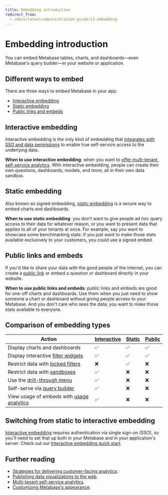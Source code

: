 ```yaml
---
title: Embedding introduction
redirect_from:
  - /docs/latest/administration-guide/13-embedding
---
```


# Embedding introduction

You can embed Metabase tables, charts, and dashboards—even Metabase's query builder—in your website or application.

## Different ways to embed

There are three ways to embed Metabase in your app:

- [Interactive embedding](#interactive-embedding)
- [Static embedding](#static-embedding)
- [Public links and embeds](#public-links-and-embeds)

## Interactive embedding

Interactive embedding is the only kind of embedding that [integrates with SSO and data permissions](./interactive-embedding.md) to enable true self-service access to the underlying data.

**When to use interactive embedding**: when you want to [offer multi-tenant, self-service analytics](https://www.metabase.com/blog/why-full-app-embedding). With interactive embedding, people can create their own questions, dashboards, models, and more, all in their own data sandbox.

## Static embedding

Also known as signed embedding, [static embedding](./static-embedding.md) is a secure way to embed charts and dashboards.

**When to use static embedding**: you don’t want to give people ad hoc query access to their data for whatever reason, or you want to present data that applies to all of your tenants at once. For example, say you want to showcase some benchmarking stats: if you just want to make those stats available exclusively to your customers, you could use a signed embed.

## Public links and embeds

If you'd like to share your data with the good people of the internet, you can create a [public link](../questions/sharing/public-links.md) or embed a question or dashboard directly in your website.

**When to use public links and embeds**: public links and embeds are good for one-off charts and dashboards. Use them when you just need to show someone a chart or dashboard without giving people access to your Metabase. And you don't care who sees the data; you want to make those stats available to everyone.

## Comparison of embedding types

| Action                                                                                                   | [Interactive](./interactive-embedding.md) | [Static](./static-embedding.md) | [Public](../questions/sharing/public-links.md) |
| -------------------------------------------------------------------------------------------------------- | ----------------------------------------- | ------------------------------- | ---------------------------------------------- |
| Display charts and dashboards                                                                            | ✅                                        | ✅                              | ✅                                             |
| Display interactive [filter widgets](https://www.metabase.com/glossary/filter_widget)                    | ✅                                        | ✅                              | ✅                                             |
| Restrict data with [locked filters](./static-embedding-parameters.md#restricting-data-in-a-static-embed) | ❌                                        | ✅                              | ❌                                             |
| Restrict data with [sandboxes](../permissions/data-sandboxes.md)                                         | ✅                                        | ❌                              | ❌                                             |
| Use the [drill-through menu](https://www.metabase.com/learn/questions/drill-through)                     | ✅                                        | ❌                              | ❌                                             |
| Self-serve via [query builder](https://www.metabase.com/glossary/query_builder)                          | ✅                                        | ❌                              | ❌                                             |
| View usage of embeds with [usage analytics](../usage-and-performance-tools/usage-analytics.md)           | ✅                                        | ❌                              | ❌                                             |

## Switching from static to interactive embedding

[Interactive embedding](./interactive-embedding.md) requires authentication via single sign-on (SSO), so you'll need to set that up both in your Metabase and in your application's server. Check out our [Interactive embedding quick start](https://www.metabase.com/learn/customer-facing-analytics/interactive-embedding-quick-start).

## Further reading

- [Strategies for delivering customer-facing analytics](https://www.metabase.com/learn/embedding/embedding-overview).
- [Publishing data visualizations to the web](https://www.metabase.com/learn/embedding/embedding-charts-and-dashboards).
- [Multi-tenant self-service analytics](https://www.metabase.com/learn/embedding/multi-tenant-self-service-analytics).
- [Customizing Metabase's appearance](../configuring-metabase/appearance.md).
